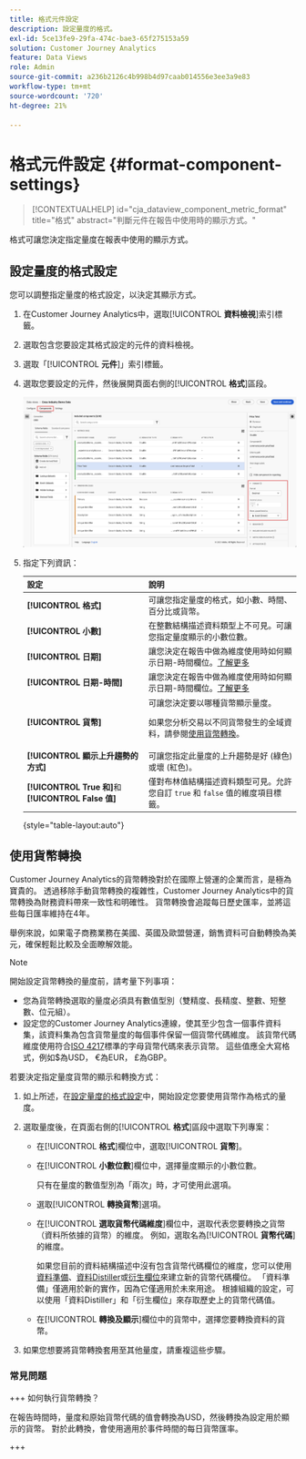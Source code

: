 ```yaml
---
title: 格式元件設定
description: 設定量度的格式。
exl-id: 5ce13fe9-29fa-474c-bae3-65f275153a59
solution: Customer Journey Analytics
feature: Data Views
role: Admin
source-git-commit: a236b2126c4b998b4d97caab014556e3ee3a9e83
workflow-type: tm+mt
source-wordcount: '720'
ht-degree: 21%

---
```


# 格式元件設定 {#format-component-settings}

<!-- markdownlint-disable MD034 -->

>[!CONTEXTUALHELP]
>id="cja_dataview_component_metric_format"
>title="格式"
>abstract="判斷元件在報告中使用時的顯示方式。"

<!-- markdownlint-enable MD034 -->


格式可讓您決定指定量度在報表中使用的顯示方式。

## 設定量度的格式設定

您可以調整指定量度的格式設定，以決定其顯示方式。

1. 在Customer Journey Analytics中，選取&#x200B;[!UICONTROL **資料檢視**]&#x200B;索引標籤。

1. 選取包含您要設定其格式設定的元件的資料檢視。

1. 選取「[!UICONTROL **元件**]」索引標籤。

1. 選取您要設定的元件，然後展開頁面右側的&#x200B;[!UICONTROL **格式**]&#x200B;區段。

   ![格式設定](../assets/format-settings.png)

1. 指定下列資訊：

   | 設定 | 說明 |
   | --- | --- |
   | **[!UICONTROL 格式]** | 可讓您指定量度的格式，如小數、時間、百分比或貨幣。 |
   | **[!UICONTROL 小數]** | 在整數結構描述資料類型上不可見。可讓您指定量度顯示的小數位數。 |
   | **[!UICONTROL 日期]** | 讓您決定在報告中做為維度使用時如何顯示日期-時間欄位。[了解更多](../../use-cases/data-views/data-views-usecases.md#date-and-date-time-use-cases) |
   | **[!UICONTROL 日期-時間]** | 讓您決定在報告中做為維度使用時如何顯示日期-時間欄位。[了解更多](../../use-cases/data-views/data-views-usecases.md#date-and-date-time-use-cases) |
   | **[!UICONTROL 貨幣]** | 可讓您決定要以哪種貨幣顯示量度。 <p>如果您分析交易以不同貨幣發生的全域資料，請參閱[使用貨幣轉換](#use-currency-conversion)。</p> |
   | **[!UICONTROL 顯示上升趨勢的方式]** | 可讓您指定此量度的上升趨勢是好 (綠色) 或壞 (紅色)。 |
   | **[!UICONTROL True 和]**&#x200B;和 **[!UICONTROL False 值]** | 僅對布林值結構描述資料類型可見。允許您自訂 `true` 和 `false` 值的維度項目標籤。 |

   {style="table-layout:auto"}

## 使用貨幣轉換

Customer Journey Analytics的貨幣轉換對於在國際上營運的企業而言，是極為寶貴的。 透過移除手動貨幣轉換的複雜性，Customer Journey Analytics中的貨幣轉換為財務資料帶來一致性和明確性。 貨幣轉換會追蹤每日歷史匯率，並將這些每日匯率維持在4年。

舉例來說，如果電子商務業務在美國、英國及歐盟營運，銷售資料可自動轉換為美元，確保輕鬆比較及全面瞭解效能。

>[!NOTE]
>
>開始設定貨幣轉換的量度前，請考量下列事項：
>
>* 您為貨幣轉換選取的量度必須具有數值型別（雙精度、長精度、整數、短整數、位元組）。
>* 設定您的Customer Journey Analytics連線，使其至少包含一個事件資料集，該資料集為包含貨幣量度的每個事件保留一個貨幣代碼維度。 該貨幣代碼維度使用符合[ISO 4217](https://www.iso.org/iso-4217-currency-codes.html)標準的字母貨幣代碼來表示貨幣。 這些值應全大寫格式，例如$為USD， €為EUR， £為GBP。

若要決定指定量度貨幣的顯示和轉換方式：

1. 如上所述，在[設定量度的格式設定](#configure-format-settings-for-a-metric)中，開始設定您要使用貨幣作為格式的量度。

1. 選取量度後，在頁面右側的&#x200B;[!UICONTROL **格式**]&#x200B;區段中選取下列專案：

   * 在&#x200B;[!UICONTROL **格式**]&#x200B;欄位中，選取&#x200B;[!UICONTROL **貨幣**]。

   * 在&#x200B;[!UICONTROL **小數位數**]&#x200B;欄位中，選擇量度顯示的小數位數。

     只有在量度的數值型別為「兩次」時，才可使用此選項。

   * 選取&#x200B;[!UICONTROL **轉換貨幣**]&#x200B;選項。

   * 在&#x200B;[!UICONTROL **選取貨幣代碼維度**]&#x200B;欄位中，選取代表您要轉換之貨幣（資料所依據的貨幣）的維度。 例如，選取名為&#x200B;[!UICONTROL **貨幣代碼**]&#x200B;的維度。

     如果您目前的資料結構描述中沒有包含貨幣代碼欄位的維度，您可以使用[資料準備](https://experienceleague.adobe.com/docs/experience-platform/data-prep/home.html?lang=zh-Hant)、[資料Distiller](https://experienceleague.adobe.com/docs/experience-platform/query/data-distiller/overview.html)或[衍生欄位](/help/data-views/derived-fields/derived-fields.md)來建立新的貨幣代碼欄位。 「資料準備」僅適用於新的實作，因為它僅適用於未來用途。 根據組織的設定，可以使用「資料Distiller」和「衍生欄位」來存取歷史上的貨幣代碼值。

   * 在&#x200B;[!UICONTROL **轉換及顯示**]&#x200B;欄位中的貨幣中，選擇您要轉換資料的貨幣。

1. 如果您想要將貨幣轉換套用至其他量度，請重複這些步驟。



### 常見問題

+++ 如何執行貨幣轉換？

在報告時間時，量度和原始貨幣代碼的值會轉換為USD，然後轉換為設定用於顯示的貨幣。 對於此轉換，會使用適用於事件時間的每日貨幣匯率。

+++

